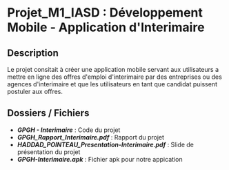 # Projet_M1_IASD : Développement Mobile - Application d'Interimaire

## Description

Le projet consitait à créer une application mobile servant aux utilisateurs a mettre en ligne des offres d'emploi d'interimaire par des entreprises ou des agences d'interimaire et que les utilisateurs en tant que candidat puissent postuler aux offres.


## Dossiers / Fichiers

- **_GPGH - Interimaire_** : Code du projet
- **_GPGH_Rapport_Interimaire.pdf_** : Rapport du projet
- **_HADDAD_POINTEAU_Presentation-Interimaire.pdf_** : Slide de présentation du projet
- **_GPGH-Interimaire.apk_** : Fichier apk pour notre appication



